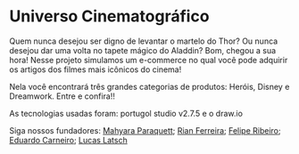 
# Universo Cinematográfico

Quem nunca desejou ser digno de levantar o martelo do Thor? Ou nunca desejou dar uma volta no tapete mágico do Aladdin? Bom, chegou a sua hora! Nesse projeto simulamos um e-commerce no qual você pode adquirir os artigos dos filmes mais icônicos do cinema! 


Nela você encontrará três grandes categorias de produtos: Heróis, Disney e Dreamwork. Entre e confira!!

As tecnologias usadas foram: portugol studio v2.7.5 e o draw.io

Siga nossos fundadores:
[Mahyara Paraquett](https://github.com/MahyParaquett);
[Rian Ferreira](https://github.com/Rian-Fernandes);
[Felipe Ribeiro](https://github.com/philippusv);
[Eduardo Carneiro](https://github.com/eduardocs90);
[Lucas Latsch](https://github.com/LucasLatsch)


